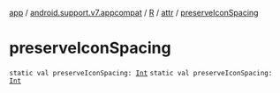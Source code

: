 [app](../../../index.md) / [android.support.v7.appcompat](../../index.md) / [R](../index.md) / [attr](index.md) / [preserveIconSpacing](.)

# preserveIconSpacing

`static val preserveIconSpacing: `[`Int`](https://kotlinlang.org/api/latest/jvm/stdlib/kotlin/-int/index.html)
`static val preserveIconSpacing: `[`Int`](https://kotlinlang.org/api/latest/jvm/stdlib/kotlin/-int/index.html)